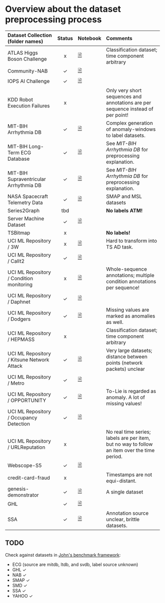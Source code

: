 # Overview about the dataset preprocessing process

| Dataset Collection (folder names)      | Status| Notebook   | Comments |
| :------------------------------------- | :---: | :--------- | :------- |
| ATLAS Higgs Boson Challenge            |   x   | [🗎][ATLAS] | Classification dataset; time component arbitrary |
| Community-NAB                          |   ✓   | [🗎][NAB]   |  |
| IOPS AI Challenge                      |   ✓   | [🗎][IOPS]  |  |
| KDD Robot Execution Failures           |   x   |            | Only very short sequences and annotations are per sequence instead of per point! |
| MIT-BIH Arrhythmia DB                  |   ✓   | [🗎][mitdb] | Complex generation of anomaly-windows to label datasets. |
| MIT-BIH Long-Term ECG Database         |   ✓   | [🗎][ltdb]  | See _MIT-BIH Arrhythmia DB_ for preprocessing explanation. |
| MIT-BIH Supraventricular Arrhythmia DB |   ✓   | [🗎][svdb]  | See _MIT-BIH Arrhythmia DB_ for preprocessing explanation. |
| NASA Spacecraft Telemetry Data         |   ✓   | [🗎][NASA]  | SMAP and MSL datasets |
| Series2Graph                           |  tbd  |            | **No labels ATM!** |
| Server Machine Dataset                 |   ✓   | [🗎][SMD]   |  |
| TSBitmap                               |   x   |            | **No labels!** |
| UCI ML Repository / 3W                 |   x   | [🗎][3W]    | Hard to transform into TS AD task. |
| UCI ML Repository / CalIt2             |   ✓   | [🗎][CalIt2]|  |
| UCI ML Repository / Condition monitoring|  x   | [🗎][Cond]  | Whole-sequence annotations; multiple condition annotations per sequence! |
| UCI ML Repository / Daphnet            |   ✓   | [🗎][Daph]  |  |
| UCI ML Repository / Dodgers            |   ✓   |[🗎][Dodgers]| Missing values are marked as anomalies as well. |
| UCI ML Repository / HEPMASS            |   x   |            | Classification dataset; time component arbitrary |
| UCI ML Repository / Kitsune Network Attack|✓   |[🗎][Kitsune]| Very large datasets; distance between points (network packets) unclear |
| UCI ML Repository / Metro              |   ✓   | [🗎][Metro] |  |
| UCI ML Repository / OPPORTUNITY        |   ✓   | [🗎][OPP]   | To-Lie is regarded as anomaly. A lot of missing values! |
| UCI ML Repository / Occupancy Detection|   ✓   | [🗎][Occu]  |  |
| UCI ML Repository / URLReputation      |   x   |            | No real time series; labels are per item, but no way to follow an item over the time period. |
| Webscope-S5                            |   ✓   | [🗎][Yahoo] |  |
| credit-card-fraud                      |   x   |            | Timestamps are not equi-distant. |
| genesis-demonstrator                   |   ✓   | [🗎][gen]   | A single dataset |
| GHL                                    |   ✓   | [🗎][ghl]  | |
| SSA                                    |   ✓   | [🗎][ssa]  | Annotation source unclear, brittle datasets. |

## TODO

Check against datasets in [John's benchmark framework](https://github.com/johnpaparrizos/AnomalyDetection/tree/master/benchmark/dataset):

- ECG (source are mitdb, ltdb, and svdb, label source unknown)
- GHL ✓
- NAB ✓
- SMAP ✓
- SMD ✓
- SSA ✓
- YAHOO ✓

[gen]: ./Genesis%20Demonstrator.ipynb
[mitdb]: ./MIT-BIH%20Arrhythmia%20Database.ipynb
[ltdb]: ./MIT-BIH%20Long-Term%20ECG%20Database.ipynb
[svdb]: ./MIT-BIH%20Supraventricular%20Arrhythmia%20DB.ipynb
[NAB]: ./NAB.ipynb
[NASA]: ./NASA%20Spacecraft%20Telemtry.ipynb
[SMD]: ./Server%20Machine%20Dataset.ipynb
[Yahoo]: ./YahooWebscopeS5.ipynb
[IOPS]: ./IOPS%20AI%20Challenge.ipynb
[ATLAS]: ./ATLAS%20Higgs%20Boson%20Challenge.ipynb
[3W]: ./UCI-3W.ipynb
[CalIt2]: ./UCI-CalI2.ipynb
[Cond]: ./UCI-Condition%20Monitoring.ipynb
[daph]: ./UCI-Daphnet.ipynb
[Dodgers]: ./UCI-Dodgers.ipynb
[Kitsune]: ./UCI-Kitsune.ipynb
[Metro]: ./UCI-Metro.ipynb
[OPP]: ./UCI-Opportunity.ipynb
[Occu]: ./UCI-Occupancy.ipynb
[ghl]: ./GHL.ipynb
[ssa]: ./SSA.ipynb
